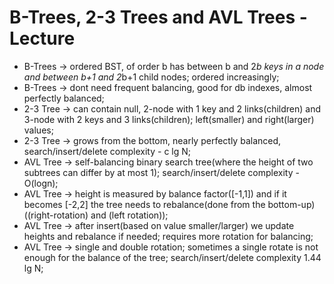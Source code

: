 # B-Trees, 2-3 Trees and AVL Trees - Lecture

- B-Trees -> ordered BST, of order b has between b and 2*b keys in a node and between b+1 and 2*b+1 child nodes; ordered increasingly;
- B-Trees -> dont need frequent balancing, good for db indexes, almost perfectly balanced;
- 2-3 Tree -> can contain null, 2-node with 1 key and 2 links(children) and 3-node with 2 keys and 3 links(children); left(smaller) and right(larger) values;
- 2-3 Tree -> grows from the bottom, nearly perfectly balanced, search/insert/delete complexity - c lg N;
- AVL Tree -> self-balancing binary search tree(where the height of two subtrees can differ by at most 1); search/insert/delete complexity - O(logn);
- AVL Tree -> height is measured by balance factor([-1,1]) and if it becomes [-2,2] the tree needs to rebalance(done from the bottom-up)((right-rotation) and (left rotation));
- AVL Tree -> after insert(based on value smaller/larger) we update heights and rebalance if needed; requires more rotation for balancing;
- AVL Tree -> single and double rotation; sometimes a single rotate is not enough for the balance of the tree; search/insert/delete complexity 1.44 lg N;
